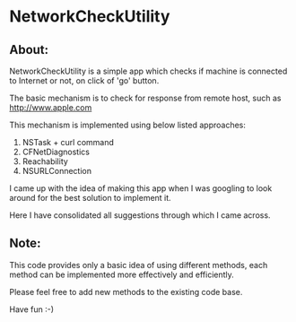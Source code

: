 NetworkCheckUtility
===================

About:
------
NetworkCheckUtility is a simple app which checks if machine is connected to Internet or not, on click of 'go' button.

The basic mechanism is to check for response from remote host, such as http://www.apple.com

This mechanism is implemented using below listed approaches:

1. NSTask + curl command
2. CFNetDiagnostics 
3. Reachability 
4. NSURLConnection

I came up with the idea of making this app when I was googling to look around for the best solution to implement it.

Here I have consolidated all suggestions through which I came across. 

Note:
-----
This code provides only a basic idea of using different methods, each method can be implemented more effectively and efficiently.

Please feel free to add new methods to the existing code base.


Have fun :-)
